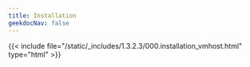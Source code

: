 ```yaml
---
title: Installation
geekdocNav: false
---
```

{{< include file="/static/_includes/1.3.2.3/000.installation_vmhost.html" type="html" >}}